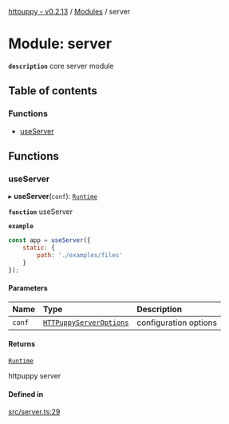 [httpuppy - v0.2.13](../README.md) / [Modules](../modules.md) / server

# Module: server

**`description`** core server module

## Table of contents

### Functions

- [useServer](server.md#useserver)

## Functions

### useServer

▸ **useServer**(`conf`): [`Runtime`](../interfaces/types_server.Runtime.md)

**`function`** useServer

**`example`**
```javascript
const app = useServer({
	static: {
		path: './examples/files'
	}
});
```

#### Parameters

| Name | Type | Description |
| :------ | :------ | :------ |
| `conf` | [`HTTPuppyServerOptions`](../interfaces/types_server.HTTPuppyServerOptions.md) | configuration options |

#### Returns

[`Runtime`](../interfaces/types_server.Runtime.md)

httpuppy server

#### Defined in

[src/server.ts:29](https://github.com/abschill/httpuppy/blob/a4193fb/src/server.ts#L29)
